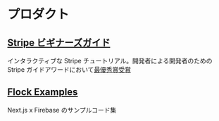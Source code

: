 # プロダクト

## [Stripe ビギナーズガイド](https://flock-team.github.io/stripe-doc/payments/)

インタラクティブな Stripe チュートリアル。開発者による開発者のための Stripe ガイドアワードにおいて[最優秀賞受賞](https://prtimes.jp/main/html/rd/p/000000007.000077879.html)

## [Flock Examples](https://examples.flock.codes/guides)

Next.js x Firebase のサンプルコード集

